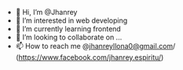 - 👋 Hi, I’m @Jhanrey
- 👀 I’m interested in web developing
- 🌱 I’m currently learning frontend
- 💞️ I’m looking to collaborate on ...
- 📫 How to reach me @jhanreyllona0@gmail.com/ (https://www.facebook.com/jhanrey.espiritu/)
